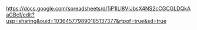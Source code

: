 https://docs.google.com/spreadsheets/d/1iP1ILl8VIJbsX4NS2cCGCGLDQkAaGBcf/edit?usp=sharing&ouid=103645779890185137377&rtpof=true&sd=true